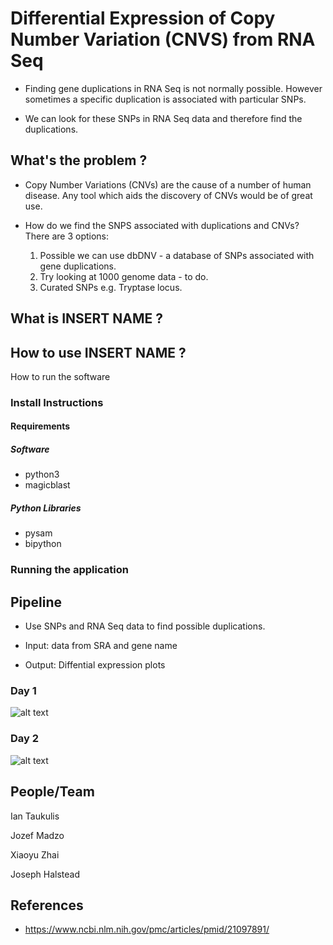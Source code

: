 # Differential Expression of Copy Number Variation (CNVS) from RNA Seq

* Finding gene duplications in RNA Seq is not normally possible. However sometimes a specific duplication is associated with particular SNPs.

* We can look for these SNPs in RNA Seq data and therefore find the duplications.


## What's the problem ?


* Copy Number Variations (CNVs) are the cause of a number of human disease. Any tool which aids the discovery of CNVs would be of great use.


* How do we find the SNPS associated with duplications and CNVs? There are 3 options:

	1) Possible we can use dbDNV - a database of SNPs associated with gene duplications.
	2) Try looking at 1000 genome data - to do.
	3) Curated SNPs e.g. Tryptase locus.


## What is INSERT NAME ?



## How to use INSERT NAME ?

How to run the software

### Install Instructions


#### Requirements


##### Software

* python3
* magicblast

##### Python Libraries

* pysam
* bipython

### Running the application


## Pipeline

* Use SNPs and RNA Seq data to find possible duplications.

* Input: data from SRA and gene name

* Output: Diffential expression plots

### Day 1

![alt text](https://github.com/NCBI-Hackathons/SVRNA/blob/master/figs/pipeline.png)

### Day 2

![alt text](https://github.com/NCBI-Hackathons/SVRNA/blob/joseph/figs/pipeline2.png)

## People/Team

Ian Taukulis

Jozef Madzo

Xiaoyu Zhai

Joseph Halstead

## References


* https://www.ncbi.nlm.nih.gov/pmc/articles/pmid/21097891/


